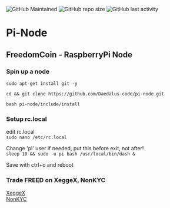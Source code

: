 ![GitHub Maintained](https://img.shields.io/badge/Open%20Source-Yes-green)
![GitHub repo size](https://img.shields.io/github/repo-size/daedalus-code/pi-node)
![GitHub last activity](https://img.shields.io/github/last-commit/daedalus-code/pi-node)

# Pi-Node
## FreedomCoin - RaspberryPi Node  

### Spin up a node
``sudo apt-get install git -y``  

``cd && git clone https://github.com/Daedalus-code/pi-node.git``  

``bash pi-node/include/install``  

### Setup rc.local

edit rc.local  
``sudo nano /etc/rc.local``  

Change 'pi' user if needed, put this before exit, not after!  
``sleep 10 && sudo -u pi bash /usr/local/bin/dash &``  

Save with ctrl+o and reboot  

### Trade FREED on XeggeX, NonKYC

[XeggeX](https://xeggex.com?ref=650e9399625501b3b53b1172)  
[NonKYC](https://nonkyc.io?ref=66a730caaee63aa82784b011)  
